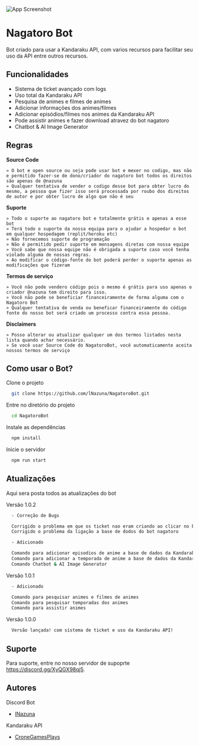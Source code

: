 ![App Screenshot](https://i.imgur.com/vCQT7Je.gif)

# Nagatoro Bot

Bot criado para usar a Kandaraku API, com varios recursos para facilitar seu uso da API entre outros recursos.


## Funcionalidades

- Sistema de ticket avançado com logs
- Uso total da Kandaraku API
- Pesquisa de animes e filmes de animes
- Adicionar informações dos animes/filmes
- Adicionar episódios/filmes nos animes da Kandaraku API
- Pode assistir animes e fazer download atravez do bot nagatoro
- Chatbot & AI Image Generator


## Regras

**Source Code**

    » O bot e open source ou seja pode usar bot e mexer no codigo, mas não e permitido fazer-se de dono/criador do nagatoro bot todos os direitos são apenas de @nazuna
    » Qualquer tentativa de vender o codigo desse bot para obter lucro do mesmo, a pessoa que fizer isso será processada por roubo dos direitos de autor e por obter lucro de algo que não é seu

**Suporte**

    » Todo o suporte ao nagatoro bot e totalmente grátis e apenas a esse bot
	» Terá todo o suporte da nossa equipa para o ajudar a hospedar o bot em qualquer hospedagem (replit/heroku etc)
    » Não fornecemos suporte de programação 
    » Não é permitido pedir suporte em mensagens diretas com nossa equipe
    » Você sabe que nossa equipe não é obrigada a suporte caso você tenha violado alguma de nossas regras.
    » Ao modificar o código-fonte do bot poderá perder o suporte apenas as modificações que fizeram

**Termos de serviço**

    » Você não pode vendero código pois o mesmo é grátis para uso apenas o criador @nazuna tem direito para isso.
    » Você não pode se beneficiar financeiramente de forma alguma com o Nagatoro Bot
    » Qualquer tentativa de venda ou beneficar financeiramente do código fonte do nosso bot será criado um processo contra essa pessoa.

**Disclaimers**

    » Posso alterar ou atualizar qualquer um dos termos listados nesta lista quando achar necessário.
    » Se você usar Source Code do NagatoroBot, você automaticamente aceita nossos termos de serviço
## Como usar o Bot?

Clone o projeto

```bash
  git clone https://github.com/lNazuna/NagatoroBot.git
```

Entre no diretório do projeto

```bash
  cd NagatoroBot
```

Instale as dependências

```bash
  npm install
```

Inicie o servidor

```bash
  npm run start
```



## Atualizações

Aqui sera posta todos as atualizações do bot

Versão 1.0.2

```bash
  - Correção de Bugs

  Corrigido o problema em que os ticket nao eram criando ao clicar no botão
  Corrigido o problema da ligação a base de dodos do bot nagatoro

  - Adicionado

  Comando para adicionar episodios de anime a base de dados da Kandaraku API
  Comando para adicionar a temporada de anime a base de dados da Kandaraku API
  Comando Chatbot & AI Image Generator
```

Versão 1.0.1

```bash
  - Adicionado

  Comando para pesquisar animes e filmes de animes
  Comando para pesquisar temporadas dos animes
  Comando para assistir animes
```

Versão 1.0.0

```bash
  Versão lançada! com sistema de ticket e uso da Kandaraku API!
```


## Suporte

Para suporte, entre no nosso servidor de supoprte https://discord.gg/XyQGX98qj5.


## Autores

Discord Bot
- [lNazuna](https://github.com/lNazuna)

Kandaraku API
- [CroneGamesPlays](https://github.com/CroneGamesPlays)

